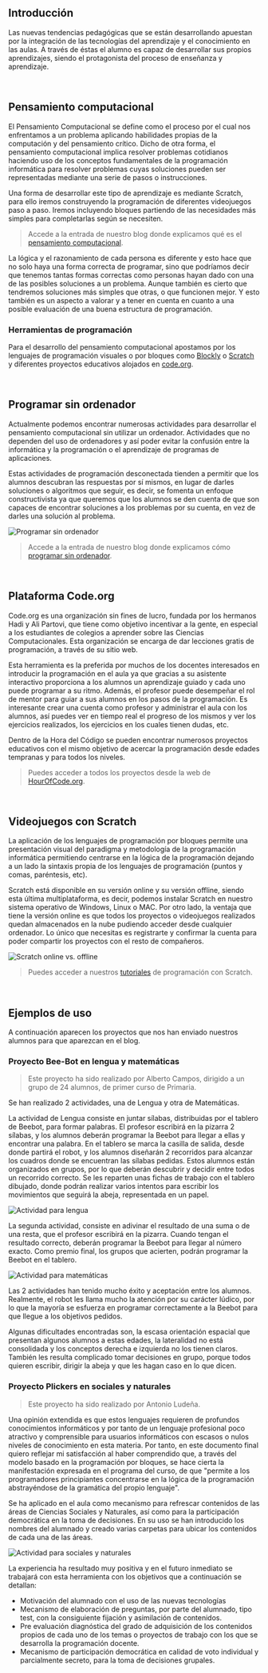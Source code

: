 ## Introducción

Las nuevas tendencias pedagógicas que se están desarrollando apuestan por la integración de las tecnologías del aprendizaje y el conocimiento en las aulas. A través de éstas el alumno es capaz de desarrollar sus propios aprendizajes, siendo el protagonista del proceso de enseñanza y aprendizaje.



<br />



## Pensamiento computacional

El Pensamiento Computacional se define como el proceso por el cual nos enfrentamos a un problema aplicando habilidades propias de la computación y del pensamiento crítico. Dicho de otra forma, el pensamiento computacional implica resolver problemas cotidianos haciendo uso de los conceptos fundamentales de la programación informática para resolver problemas cuyas soluciones pueden ser representadas mediante una serie de pasos o instrucciones.

Una forma de desarrollar este tipo de aprendizaje es mediante Scratch, para ello iremos construyendo la programación de diferentes videojuegos paso a paso. Iremos incluyendo bloques partiendo de las necesidades más simples para completarlas según se necesiten.

> Accede a la entrada de nuestro blog donde explicamos qué es el [pensamiento computacional](https://www.programoergosum.es/blog/pensamiento-computacional-con-scratch/).

La lógica y el razonamiento de cada persona es diferente y esto hace que no solo haya una forma correcta de programar, sino que podríamos decir que tenemos tantas formas correctas como personas hayan dado con una de las posibles soluciones a un problema. Aunque también es cierto que tendremos soluciones más simples que otras, o que funcionen mejor. Y esto también es un aspecto a valorar y a tener en cuenta en cuanto a una posible evaluación de una buena estructura de programación.

### Herramientas de programación

Para el desarrollo del pensamiento computacional apostamos por los lenguajes de programación visuales o por bloques como [Blockly](https://developers.google.com/blockly/) o [Scratch](https://scratch.mit.edu) y diferentes proyectos educativos alojados en [code.org](https://code.org/).



<br />



## Programar sin ordenador

Actualmente podemos encontrar numerosas actividades para desarrollar el pensamiento computacional sin utilizar un ordenador. Actividades que no dependen del uso de ordenadores y así poder evitar la confusión entre la informática y la programación o el aprendizaje de programas de aplicaciones.

Estas actividades de programación desconectada tienden a permitir que los alumnos descubran las respuestas por sí mismos, en lugar de darles soluciones o algoritmos que seguir, es decir, se fomenta un enfoque constructivista ya que queremos que los alumnos se den cuenta de que son capaces de encontrar soluciones a los problemas por su cuenta, en vez de darles una solución al problema.

![](img/vasos.jpg "Programar sin ordenador")

> Accede a la entrada de nuestro blog donde explicamos cómo [programar sin ordenador](https://www.programoergosum.es/blog/aprender-a-programar-sin-ordenador/).



<br />



## Plataforma Code.org

Code.org es una organización sin fines de lucro, fundada por los hermanos Hadi y Ali Partovi, que tiene como objetivo incentivar a la gente, en especial a los estudiantes de colegios a aprender sobre las Ciencias Computacionales. Esta organización se encarga de dar lecciones gratis de programación, a través de su sitio web.

Esta herramienta es la preferida por muchos de los docentes interesados en introducir la programación en el aula ya que gracias a su asistente interactivo proporciona a los alumnos un aprendizaje guiado y cada uno puede programar a su ritmo. Además, el profesor puede desempeñar el rol de mentor para guiar a sus alumnos en los pasos de la programación. Es interesante crear una cuenta como profesor y administrar el aula con los alumnos, así puedes ver en tiempo real el progreso de los mismos y ver los ejercicios realizados, los ejercicios en los cuales tienen dudas, etc.

Dentro de la Hora del Código se pueden encontrar numerosos proyectos educativos con el mismo objetivo de acercar la programación desde edades tempranas y para todos los niveles.

> Puedes acceder a todos los proyectos desde la web de [HourOfCode.org](https://hourofcode.com/es/learn).



<br />



## Videojuegos con Scratch

La aplicación de los lenguajes de programación por bloques permite una presentación visual del paradigma y metodología de la programación informática permitiendo centrarse en la lógica de la programación dejando a un lado la sintaxis propia de los lenguajes de programación (puntos y comas, paréntesis, etc).

Scratch está disponible en su versión online y su versión offline, siendo esta última multiplataforma, es decir, podemos instalar Scratch en nuestro sistema operativo de Windows, Linux o MAC. Por otro lado, la ventaja que tiene la versión online es que todos los proyectos o videojuegos realizados quedan almacenados en la nube pudiendo acceder desde cualquier ordenador. Lo único que necesitas es registrarte y confirmar la cuenta para poder compartir los proyectos con el resto de compañeros.

![](img/scratch.jpg "Scratch online vs. offline")

> Puedes acceder a nuestros [tutoriales](https://www.programoergosum.es/tutoriales/tags/scratch) de programación con Scratch.



<br />



## Ejemplos de uso

A continuación aparecen los proyectos que nos han enviado nuestros alumnos para que aparezcan en el blog.

### Proyecto Bee-Bot en lengua y matemáticas

> Este proyecto ha sido realizado por Alberto Campos, dirigido a un grupo de 24 alumnos, de primer curso de Primaria. 

Se han realizado 2 actividades, una de Lengua y otra de Matemáticas. 

La actividad de Lengua consiste en juntar sílabas, distribuidas por el tablero de Beebot, para formar palabras. El profesor escribirá en la pizarra 2 sílabas, y los alumnos deberán programar la Beebot para llegar a ellas y encontrar una palabra. En el tablero se marca la casilla de salida, desde donde partirá el robot, y los alumnos diseñarán 2 recorridos para alcanzar los cuadros donde se encuentran las sílabas pedidas. Estos alumnos están organizados en grupos, por lo que deberán descubrir y decidir entre todos un recorrido correcto. Se les reparten unas fichas de trabajo con el tablero dibujado, donde podrán realizar varios intentos para escribir los movimientos que seguirá la abeja, representada en un papel.

![](img/proyecto-alberto-1.jpg "Actividad para lengua")

La segunda actividad, consiste en adivinar el resultado de una suma o de una resta, que el profesor escribirá en la pizarra. Cuando tengan el resultado correcto, deberán programar la Beebot para llegar al número exacto. Como premio final, los grupos que acierten, podrán programar la Beebot en el tablero.

![](img/proyecto-alberto-2.jpg "Actividad para matemáticas")

Las 2 actividades han tenido mucho éxito y aceptación entre los alumnos. Realmente, el robot les llama mucho la atención por su carácter lúdico, por lo que la mayoría se esfuerza en programar correctamente a la Beebot para que llegue a los objetivos pedidos.

Algunas dificultades encontradas son, la escasa orientación espacial que presentan algunos alumnos a estas edades, la lateralidad no está consolidada y los conceptos derecha e izquierda no los tienen claros. También les resulta complicado tomar decisiones en grupo, porque todos quieren escribir, dirigir la abeja y que les hagan caso en lo que dicen.

### Proyecto Plickers en sociales y naturales

> Este proyecto ha sido realizado por Antonio Ludeña.

Una opinión extendida es que estos lenguajes requieren de profundos conocimientos informáticos y por tanto de un lenguaje profesional poco atractivo y comprensible para usuarios informáticos con escasos o nulos niveles de conocimiento en esta materia. Por tanto, en este documento final quiero reflejar mi satisfacción al haber comprendido que, a través del modelo basado en la programación por bloques, se hace cierta la manifestación expresada en el programa del curso, de que "permite a los programadores principiantes concentrarse en la lógica de la programación abstrayéndose de la gramática del propio lenguaje".

Se ha aplicado en el aula como mecanismo para refrescar contenidos de las áreas de Ciencias Sociales y Naturales, así como para la participación democrática en la toma de decisiones. En su uso se han introducido los nombres del alumnado y creado varias carpetas para ubicar los contenidos de cada una de las áreas.

![](img/proyecto-antonio.jpg "Actividad para sociales y naturales")

La experiencia ha resultado muy positiva y en el futuro inmediato se trabajará con esta herramienta con los objetivos que a continuación se detallan:

- Motivación del alumnado con el uso de las nuevas tecnologías
- Mecanismo de elaboración de preguntas, por parte del alumnado, tipo test, con la consiguiente fijación y asimilación de contenidos.
- Pre evaluación diagnóstica del grado de adquisición de los contenidos propios de cada uno de los temas o proyectos de trabajo con los que se desarrolla la programación docente.
- Mecanismo de participación democrática en calidad de voto individual y parcialmente secreto, para la toma de decisiones grupales.
